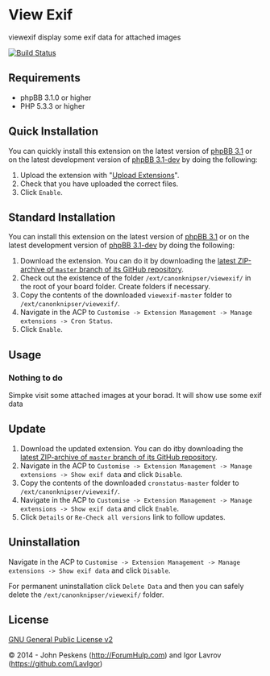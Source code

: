 View Exif
===========
viewexif display some exif data for attached images

[![Build Status](https://travis-ci.org/canonknipser/viewexif.svg?branch=master)](https://travis-ci.org/canonknipser/viewexif)

## Requirements
* phpBB 3.1.0 or higher
* PHP 5.3.3 or higher


## Quick Installation
You can quickly install this extension on the latest version of [phpBB 3.1](https://www.phpbb.com/downloads/) or on the latest development version of [phpBB 3.1-dev](https://github.com/phpbb/phpbb3) by doing the following:

1. Upload the extension with "[Upload Extensions](https://github.com/BoardTools/upload)".
2. Check that you have uploaded the correct files.
3. Click `Enable`.

## Standard Installation
You can install this extension on the latest version of [phpBB 3.1](https://www.phpbb.com/downloads/) or on the latest development version of [phpBB 3.1-dev](https://github.com/phpbb/phpbb3) by doing the following:

1. Download the extension. You can do it by downloading the [latest ZIP-archive of `master` branch of its GitHub repository](https://github.com/canonknipser/viewexif/archive/master.zip).
2. Check out the existence of the folder `/ext/canonknipser/viewexif/` in the root of your board folder. Create folders if necessary.
3. Copy the contents of the downloaded `viewexif-master` folder to `/ext/canonknipser/viewexif/`.
4. Navigate in the ACP to `Customise -> Extension Management -> Manage extensions -> Cron Status`.
5. Click `Enable`.

## Usage
### Nothing to do
Simpke visit some attached images at your borad. It will show use some exif data

## Update
1. Download the updated extension. You can do itby downloading the [latest ZIP-archive of `master` branch of its GitHub repository](https://github.com/canonknipser/viewexif/archive/master.zip).
2. Navigate in the ACP to `Customise -> Extension Management -> Manage extensions -> Show exif data` and click `Disable`.
3. Copy the contents of the downloaded `cronstatus-master` folder to `/ext/canonknipser/viewexif/`.
4. Navigate in the ACP to `Customise -> Extension Management -> Manage extensions -> Show exif data` and click `Enable`.
5. Click `Details` or `Re-Check all versions` link to follow updates.

## Uninstallation
Navigate in the ACP to `Customise -> Extension Management -> Manage extensions -> Show exif data` and click `Disable`.

For permanent uninstallation click `Delete Data` and then you can safely delete the `/ext/canonknipser/viewexif/` folder.

## License
[GNU General Public License v2](http://opensource.org/licenses/GPL-2.0)

© 2014 - John Peskens (http://ForumHulp.com) and Igor Lavrov (https://github.com/LavIgor)
